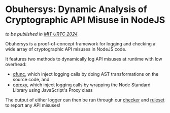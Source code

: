 # Obuhersys: Dynamic Analysis of Cryptographic API Misuse in NodeJS

_to be published in [MIT URTC 2024](https://urtc.mit.edu/)_

Obuhersys is a proof-of-concept framework for logging and checking a wide array of cryptographic API misuses in NodeJS code.

It features two methods to dynamically log API misuses at runtime with low overhead:
- [ofunc](ofunc/), which inject logging calls by doing AST transformations on the source code, and
- [oproxy](oproxy/), which inject logging calls by wrapping the Node Standard Library using JavaScript's Proxy class

The output of either logger can then be run through our [checker](oproxy/src/log/index.ts) and [ruleset](oproxy/src/tests/checks.js) to report any API misuses!
